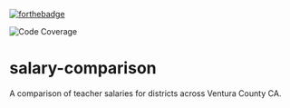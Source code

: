 [![forthebadge](https://forthebadge.com/images/badges/made-with-python.svg)](https://forthebadge.com)

![Code Coverage](https://img.shields.io/badge/Coverage-86%25-yellowgreen.svg)

# salary-comparison

A comparison of teacher salaries for districts across Ventura County CA.

